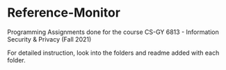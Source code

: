 # Reference-Monitor
Programming Assignments done for the course CS-GY 6813 - Information Security & Privacy (Fall 2021)

For detailed instruction, look into the folders and readme added with each folder.

